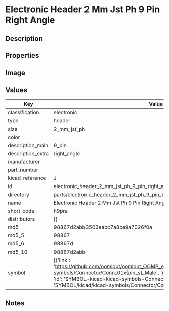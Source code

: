 # Electronic Header 2 Mm Jst Ph 9 Pin Right Angle

## Description

## Properties


## Image


## Values

| Key | Value |
| --- | --- |
| classification | electronic |
| type | header |
| size | 2_mm_jst_ph |
| color |  |
| description_main | 9_pin |
| description_extra | right_angle |
| manufacturer |  |
| part_number |  |
| kicad_reference | J |
| id | electronic_header_2_mm_jst_ph_9_pin_right_angle |
| directory | parts/electronic_header_2_mm_jst_ph_9_pin_right_angle |
| name | Electronic Header 2 Mm Jst Ph 9 Pin Right Angle |
| short_code | h9pra |
| distributors | [] |
| md5 | 98867d2abb3503eacc7a8ce9a7026f0a |
| md5_5 | 98867 |
| md5_6 | 98867d |
| md5_10 | 98867d2abb |
| symbol | [{'link': 'https://github.com/oomlout/oomlout_OOMP_eda_V2/tree/main/SYMBOL/kicad/kicad-symbols/Connector/Conn_01x{pin_s}_Male', 'name': 'Connector : Conn_01x09_Male', 'id': 'SYMBOL-kicad-kicad-symbols-Connector-Conn_01x09_Male', 'directory': 'SYMBOL/kicad/kicad-symbols/Connector/Conn_01x09_Male/'}] |

## Notes

